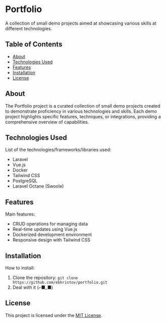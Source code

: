 # Portfolio

A collection of small demo projects aimed at showcasing various skills at different technologies.

## Table of Contents

- [About](#about)
- [Technologies Used](#technologies-used)
- [Features](#features)
- [Installation](#installation)
- [License](#license)

## About

The Portfolio project is a curated collection of small demo projects created to demonstrate proficiency in various technologies and skills. Each demo project highlights specific features, techniques, or integrations, providing a comprehensive overview of capabilities.

## Technologies Used

List of the technologies/frameworks/libraries used:

- Laravel
- Vue.js
- Docker
- Tailwind CSS
- PostgreSQL
- Laravel Octane (Swoole)

## Features

Main features:

- CRUD operations for managing data
- Real-time updates using Vue.js
- Dockerized development environment
- Responsive design with Tailwind CSS

## Installation

How to install:

1. Clone the repository: `git clone https://github.com/ebhristov/portfolio.git`
2. Deal with it (⌐■_■)

## License

This project is licensed under the [MIT License](https://opensource.org/licenses/MIT).
